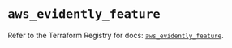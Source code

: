 # `aws_evidently_feature`

Refer to the Terraform Registry for docs: [`aws_evidently_feature`](https://registry.terraform.io/providers/hashicorp/aws/6.7.0/docs/resources/evidently_feature).
